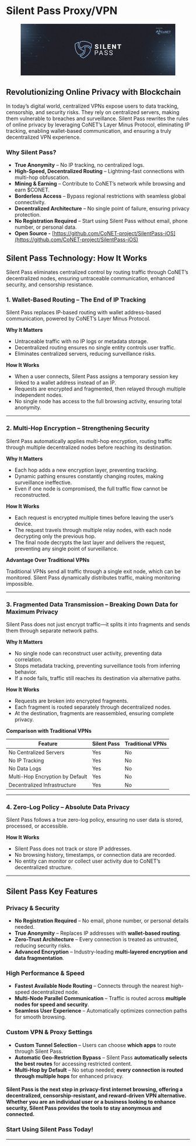 # Silent Pass Proxy/VPN

<figure><img src="../.gitbook/assets/banner silent pass.png" alt=""><figcaption></figcaption></figure>

## Revolutionizing Online Privacy with Blockchain&#x20;

In today’s digital world, centralized VPNs expose users to data tracking, censorship, and security risks. They rely on centralized servers, making them vulnerable to breaches and surveillance. Silent Pass rewrites the rules of online privacy by leveraging CoNET’s Layer Minus Protocol, eliminating IP tracking, enabling wallet-based communication, and ensuring a truly decentralized VPN experience.

### **Why Silent Pass?**

* **True Anonymity** – No IP tracking, no centralized logs.
* **High-Speed, Decentralized Routing** – Lightning-fast connections with multi-hop obfuscation.
* **Mining & Earning** – Contribute to CoNET’s network while browsing and earn $CONET.
* **Borderless Access** – Bypass regional restrictions with seamless global connectivity.
* **Decentralized Architecture** – No single point of failure, ensuring privacy protection.
* **No Registration Required** – Start using Silent Pass without email, phone number, or personal data.
* **Open Source -**  [https://github.com/CoNET-project/SilentPass-iOS](https://github.com/CoNET-project/SilentPass-iOS)



## **Silent Pass Technology: How It Works**

Silent Pass eliminates centralized control by routing traffic through CoNET’s decentralized nodes, ensuring untraceable communication, enhanced security, and censorship resistance.

### **1. Wallet-Based Routing – The End of IP Tracking**

Silent Pass replaces IP-based routing with wallet address-based communication, powered by CoNET’s Layer Minus Protocol.

**Why It Matters**

* Untraceable traffic with no IP logs or metadata storage.
* Decentralized routing ensures no single entity controls user traffic.
* Eliminates centralized servers, reducing surveillance risks.

**How It Works**

* When a user connects, Silent Pass assigns a temporary session key linked to a wallet address instead of an IP.
* Requests are encrypted and fragmented, then relayed through multiple independent nodes.
* No single node has access to the full browsing activity, ensuring total anonymity.

***

### **2. Multi-Hop Encryption – Strengthening Security**

Silent Pass automatically applies multi-hop encryption, routing traffic through multiple decentralized nodes before reaching its destination.

**Why It Matters**

* Each hop adds a new encryption layer, preventing tracking.
* Dynamic pathing ensures constantly changing routes, making surveillance ineffective.
* Even if one node is compromised, the full traffic flow cannot be reconstructed.

**How It Works**

* Each request is encrypted multiple times before leaving the user’s device.
* The request travels through multiple relay nodes, with each node decrypting only the previous hop.
* The final node decrypts the last layer and delivers the request, preventing any single point of surveillance.

**Advantage Over Traditional VPNs**

Traditional VPNs send all traffic through a single exit node, which can be monitored. Silent Pass dynamically distributes traffic, making monitoring impossible.

***

### **3. Fragmented Data Transmission – Breaking Down Data for Maximum Privacy**

Silent Pass does not just encrypt traffic—it splits it into fragments and sends them through separate network paths.

**Why It Matters**

* No single node can reconstruct user activity, preventing data correlation.
* Stops metadata tracking, preventing surveillance tools from inferring behavior.
* If a node fails, traffic still reaches its destination via alternative paths.

**How It Works**

* Requests are broken into encrypted fragments.
* Each fragment is routed separately through decentralized nodes.
* At the destination, fragments are reassembled, ensuring complete privacy.

**Comparison with Traditional VPNs**

| Feature                         | Silent Pass | Traditional VPNs |
| ------------------------------- | ----------- | ---------------- |
| No Centralized Servers          | Yes         | No               |
| No IP Tracking                  | Yes         | No               |
| No Data Logs                    | Yes         | No               |
| Multi-Hop Encryption by Default | Yes         | No               |
| Decentralized Infrastructure    | Yes         | No               |

***

### **4. Zero-Log Policy – Absolute Data Privacy**

Silent Pass follows a true zero-log policy, ensuring no user data is stored, processed, or accessible.

**How It Works**

* Silent Pass does not track or store IP addresses.
* No browsing history, timestamps, or connection data are recorded.
* No entity can monitor or collect user activity due to CoNET’s decentralized structure.

***

## &#x20;**Silent Pass Key Features**

### &#x20;**Privacy & Security**

* **No Registration Required** – No email, phone number, or personal details needed.
* **True Anonymity** – Replaces IP addresses with **wallet-based routing**.
* **Zero-Trust Architecture** – Every connection is treated as untrusted, reducing security risks.
* **Advanced Encryption** – Industry-leading **multi-layered encryption and data fragmentation**.

### **High Performance & Speed**

* **Fastest Available Node Routing** – Connects through the nearest high-speed decentralized node.
* **Multi-Node Parallel Communication** – Traffic is routed across **multiple nodes for speed and security**.
* **Seamless User Experience** – Automatically optimizes connection paths for smooth browsing.

### **Custom VPN & Proxy Settings**

* **Custom Tunnel Selection** – Users can choose **which apps** to route through Silent Pass.
* **Automatic Geo-Restriction Bypass** – Silent Pass **automatically selects the best routes** for accessing restricted content.
* **Multi-Hop by Default** – No setup needed; **every connection is routed through multiple hops** for enhanced privacy.



#### Silent Pass is the next step in **privacy-first internet browsing**, offering a **decentralized, censorship-resistant, and reward-driven VPN alternative**. Whether you are an individual user or a business looking to enhance security, **Silent Pass provides the tools to stay anonymous and connected**.

### **Start Using Silent Pass Today!**

***
